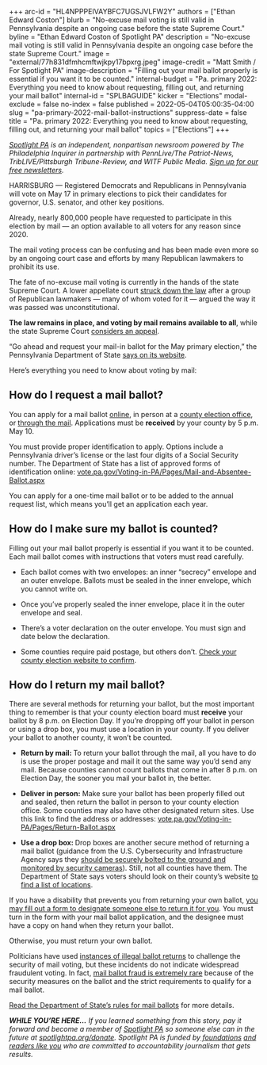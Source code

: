 +++
arc-id = "HL4NPPPEIVAYBFC7UGSJVLFW2Y"
authors = ["Ethan Edward Coston"]
blurb = "No-excuse mail voting is still valid in Pennsylvania despite an ongoing case before the state Supreme Court."
byline = "Ethan Edward Coston of Spotlight PA"
description = "No-excuse mail voting is still valid in Pennsylvania despite an ongoing case before the state Supreme Court."
image = "external/77h831dfmhcmftwjkpy17bpxrg.jpeg"
image-credit = "Matt Smith / For Spotlight PA"
image-description = "Filling out your mail ballot properly is essential if you want it to be counted."
internal-budget = "Pa. primary 2022: Everything you need to know about requesting, filling out, and returning your mail ballot"
internal-id = "SPLBAGUIDE"
kicker = "Elections"
modal-exclude = false
no-index = false
published = 2022-05-04T05:00:35-04:00
slug = "pa-primary-2022-mail-ballot-instructions"
suppress-date = false
title = "Pa. primary 2022: Everything you need to know about requesting, filling out, and returning your mail ballot"
topics = ["Elections"]
+++

<a href="https://lesspage.com/"><i>Spotlight PA</i></a><i> is an independent, nonpartisan newsroom powered by The Philadelphia Inquirer in partnership with PennLive/The Patriot-News, TribLIVE/Pittsburgh Tribune-Review, and WITF Public Media. </i><a href="https://lesspage.com/newsletters"><i>Sign up for our free newsletters</i></a><i>.</i>

HARRISBURG — Registered Democrats and Republicans in Pennsylvania will vote on May 17 in primary elections to pick their candidates for governor, U.S. senator, and other key positions.

Already, nearly 800,000 people have requested to participate in this election by mail — an option available to all voters for any reason since 2020.

The mail voting process can be confusing and has been made even more so by an ongoing court case and efforts by many Republican lawmakers to prohibit its use.

<script src="https://lesspage.com/embed.js" async></script><div data-spl-embed-version="1" data-spl-src="https://lesspage.com/embeds/newsletter/"></div>

The fate of no-excuse mail voting is currently in the hands of the state Supreme Court. A lower appellate court <a href="https://lesspage.com/news/2022/01/pa-mail-voting-court-ruling-unconstitutional-whats-next/">struck down the law</a> after a group of Republican lawmakers — many of whom voted for it — argued the way it was passed was unconstitutional.

<b>The law remains in place, and voting by mail remains available to all</b>, while the state Supreme Court <a href="https://lesspage.com/news/2022/03/pennsylvania-mail-voting-supreme-court-hearing/">considers an appeal</a>.

“Go ahead and request your mail-in ballot for the May primary election,” the Pennsylvania Department of State <a href="https://www.vote.pa.gov/Voting-in-PA/Pages/Mail-and-Absentee-Ballot.aspx">says on its website</a>.

Here’s everything you need to know about voting by mail:

## How do I request a mail ballot?

You can apply for a mail ballot <a href="https://www.pavoterservices.pa.gov/OnlineAbsenteeApplication/#/OnlineAbsenteeBegin">online</a>, in person at a <a href="https://www.vote.pa.gov/Resources/Pages/Contact-Your-Election-Officials.aspx">county election office</a>, or <a href="https://www.vote.pa.gov/Voting-in-PA/Pages/Mail-and-Absentee-Ballot.aspx">through the mail</a>. Applications must be <b>received</b> by your county by 5 p.m. May 10.

You must provide proper identification to apply. Options include a Pennsylvania driver’s license or the last four digits of a Social Security number. The Department of State has a list of approved forms of identification online: <a href="https://www.vote.pa.gov/Voting-in-PA/Pages/Mail-and-Absentee-Ballot.aspx">vote.pa.gov/Voting-in-PA/Pages/Mail-and-Absentee-Ballot.aspx</a>

You can apply for a one-time mail ballot or to be added to the annual request list, which means you’ll get an application each year.

<script src="https://lesspage.com/embed.js" async></script><div data-spl-embed-version="1" data-spl-src="https://lesspage.com/embeds/tips/?flag_text=ELECTION%202022&tip_text=Spotlight%20PA%20is%20covering%20Pennsylvania's%202022%20gubernatorial%20and%20legislative%20elections%20%E2%80%94%20and%20we%20want%20you%20to%20help%20shape%20our%20stories.%20%3Cb%3ETell%20us%20what%20you%20want%20to%20know%20about%20those%20races%2C%20and%20send%20us%20any%20questions%20you%20have%20about%20the%20voting%20system.%3C%2Fb%3E%20Use%20the%20form%20below%20to%20reach%20our%20election%20team.&form_name=elections-embed"></div>

## How do I make sure my ballot is counted?

Filling out your mail ballot properly is essential if you want it to be counted. Each mail ballot comes with instructions that voters must read carefully.

- Each ballot comes with two envelopes: an inner “secrecy” envelope and an outer envelope. Ballots must be sealed in the inner envelope, which you cannot write on.

- Once you’ve properly sealed the inner envelope, place it in the outer envelope and seal.

- There’s a voter declaration on the outer envelope. You must sign and date below the declaration.

- Some counties require paid postage, but others don’t. <a href="https://www.vote.pa.gov/Resources/Pages/Contact-Your-Election-Officials.aspx">Check your county election website to confirm</a>.

## How do I return my mail ballot?

There are several methods for returning your ballot, but the most important thing to remember is that your county election board must <b>receive</b> your ballot by 8 p.m. on Election Day. If you’re dropping off your ballot in person or using a drop box, you must use a location in your county. If you deliver your ballot to another county, it won’t be counted.

- <b>Return by mail: </b>To return your ballot through the mail, all you have to do is use the proper postage and mail it out the same way you’d send any mail. Because counties cannot count ballots that come in after 8 p.m. on Election Day, the sooner you mail your ballot in, the better.

- <b>Deliver in person:</b> Make sure your ballot has been properly filled out and sealed, then return the ballot in person to your county election office. Some counties may also have other designated return sites. Use this link to find the address or addresses: <a href="https://www.vote.pa.gov/Voting-in-PA/Pages/Return-Ballot.aspx">vote.pa.gov/Voting-in-PA/Pages/Return-Ballot.aspx</a>

- <b>Use a drop box: </b>Drop boxes are another secure method of returning a mail ballot (guidance from the U.S. Cybersecurity and Infrastructure Agency says they <a href="https://www.eac.gov/sites/default/files/electionofficials/vbm/Ballot_Drop_Box.pdf">should be securely bolted to the ground and monitored by security cameras</a>). Still, not all counties have them. The Department of State says voters should look on their county’s website <a href="https://www.vote.pa.gov/Resources/Pages/Contact-Your-Election-Officials.aspx">to find a list of locations</a>.

<script src="https://lesspage.com/embed.js" async></script><div data-spl-embed-version="1" data-spl-src="https://lesspage.com/embeds/donate/"></div>

If you have a disability that prevents you from returning your own ballot, <a href="https://www.vote.pa.gov/Voting-in-PA/Pages/Accessible-Voting.aspx">you may fill out a form to designate someone else to return it for you</a>. You must turn in the form with your mail ballot application, and the designee must have a copy on hand when they return your ballot.

Otherwise, you must return your own ballot.

Politicians have used <a href="https://www.mcall.com/news/pennsylvania/mc-nws-pa-lehigh-ballot-drop-box-investigation-20220404-wk4ug6j25fgtffuhiwrxnai2ne-story.html">instances of illegal ballot returns</a> to challenge the security of mail voting, but these incidents do not indicate widespread fraudulent voting. In fact, <a href="https://www.cisa.gov/rumorcontrol">mail ballot fraud is extremely rare</a> because of the security measures on the ballot and the strict requirements to qualify for a mail ballot.

<a href="https://www.vote.pa.gov/Voting-in-PA/Pages/Mail-and-Absentee-Ballot.aspx">Read the Department of State’s rules for mail ballots</a> for more details.

<i><b>WHILE YOU’RE HERE...</b></i><i> If you learned something from this story, pay it forward and become a member of </i><a href="https://lesspage.com/"><i>Spotlight PA</i></a><i> so someone else can in the future at </i><a href="http://spotlightpa.org/donate"><i>spotlightpa.org/donate</i></a><i>. Spotlight PA is funded by</i><a href="https://lesspage.com/support"><i> foundations</i></a><i> </i><a href="https://lesspage.com/support"><i>and readers like you</i></a><i> who are committed to accountability journalism that gets results.</i>
